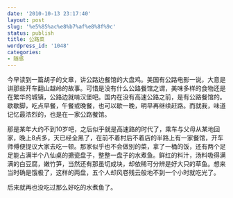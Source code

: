 ```yaml
---
date: '2010-10-13 23:17:40'
layout: post
slug: '%e5%85%ac%e8%b7%af%e8%8f%9c'
status: publish
title: 公路菜
wordpress_id: '1048'
categories:
- 随感
---
```


今早读到一篇胡子的文章，讲公路边餐馆的大盘鸡。美国有公路电影一说，大意是讲那些开车翻山越岭的故事。可惜是没有什么公路餐馆之谓，美味多样的食物还是在繁华的城镇，公路边就啃汉堡吧。国内在没有高速公路之前，是有公路餐馆的。歇歇脚，吃点早餐，午餐或晚餐，也可以歇一晚，明早再继续赶路。而就我，味道记忆最浓烈的，也是在一家公路餐馆。

那是某年大约不到10岁吧，之后似乎就是高速路的时代了，乘车与父母从某地回家，晚上8点多，天已经全黑了，在前不着村后不着店的半路上有一家餐馆，开车师傅便提议大家去吃一顿。那家似乎也不会做别的菜，拿了一桶的饭，还有两个足足能占满半个八仙桌的搪瓷盘子，整整一盘子的水煮鱼。鲜红的料汁，汤料吸得满满的白豆腐，嫩竹笋，当然还有那虽切成块，却依稀可分辨是好大只的草鱼。想来当时确是饿极了，这样的两盘，五个人却风卷残云般地不到一个小时就吃光了。

后来就再也没吃过那么好吃的水煮鱼了。

